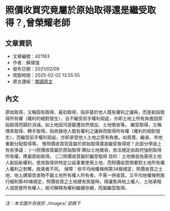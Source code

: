# 照價收買究竟屬於原始取得還是繼受取得？,曾榮耀老師

## 文章資訊
- 文章編號：421163
- 作者：蘇偉強
- 發布日期：2021/02/09
- 爬取時間：2025-02-02 13:55:55
- 原文連結：[閱讀原文](https://real-estate.get.com.tw/Columns/detail.aspx?no=421163)

## 內文
原始取得，又稱固有取得、最初取得，指非基於他人既有權利之讓與，而是創設取得所有權（權利的絕對發生），且不繼受前手權利瑕疵，亦即土地上所有負擔因原始取得而歸於消滅。如土地因河道變遷自然增加、土地徵收等。
繼受取得，又稱傳來取得、轉手取得，指依據他人既有權利之讓與而取得所有權（權利的相對發生），而繼受前手權利瑕疵，亦即承受他人土地之原有負擔。如買賣、繼承、市地重劃分配取得等。
惟照價收買究竟屬於原始取得還是繼受取得呢？此部分學說上有些爭議：
(一)照價收買屬於原始取得
類似土地徵收，依法規定由政府強制取得所有權，應屬原始取得。
(二)照價收買屬於繼受取得
目的：土地徵收為需用土地人創設新權利，使其取得供特定公益事業使用土地，而照價收買側重對土地所有權人權利之剝奪，故兩者不同。
保障：依平均地權條例第34條規定，照價收買之土地，地上建築改良物不屬土地所有權人所有者，不需一併收買。又平均地權條例施行細則第48條規定，照價收買之土地建有房屋時，得讓售與地上權人、土地承租人或房屋所有權人，故可解釋為權利繼續存續，而屬繼受取得。

---
*注：本文圖片存放於 ./images/ 目錄下*
